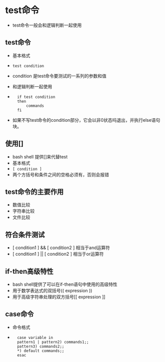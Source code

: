 # test命令

- test命令一般会和逻辑判断一起使用

## test命令

- 基本格式
- `test condition`
- condition 是test命令要测试的一系列的参数和值

- 和逻辑判断一起使用
- ```
	if test condition
	then
		commands
	fi
  ```
- 如果不写test命令的condition部分，它会以非0状态吗退出，并执行else语句块。

## 使用[]

- bash shell 提供[]来代替test
- 基本格式
- `[ condition ]`
- 两个方括号和条件之间的空格必须有，否则会报错

## test命令的主要作用

- 数值比较
- 字符串比较
- 文件比较

## 符合条件测试

- [ condition1 ] && [ condition2 ]	相当于and运算符
- [ condition1 ] || [ condition2 ]	相当于or运算符

## if-then高级特性

- bash shell提供了可以在if-then语句中使用的高级特性
- 用于数学表达式的双括号(( expression ))
- 用于高级字符串处理的双方括号[[ expression ]]

## case命令

- 命令格式
- ```
	case variable in 
	pattern1 | pattern2) commands1;; 
	pattern3) commands2;; 
	*) default commands;; 
	esac 
  ```



